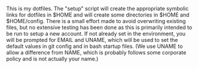 
This is my dotfiles.  The "setup" script will create the appropriate
symbolic links for dotfiles in $HOME and will create some directories
in $HOME and $HOME/config.  There is a small effort made to avoid
overwriting existing files, but no extensive testing has been done
as this is primarily intended to be run to setup a new account.  If
not already set in the environment, you will be prompted for EMAIL
and UNAME, which will be used to set the default values in git
config and in bash startup files.  (We use UNAME to allow a difference
from NAME, which is probably follows some corporate policy and is
not actually your name.)
